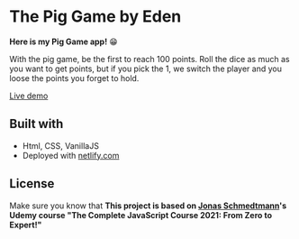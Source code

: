 # The Pig Game by Eden

**Here is my Pig Game app!** 😁

With the pig game, be the first to reach 100 points. Roll the dice as much as you want to get points, but if you pick the 1, we switch the player and you loose the points you forget to hold.

[Live demo](https://pig-game-ed.netlify.app/)

## Built with

- Html, CSS, VanillaJS
- Deployed with [netlify.com](https://www.netlify.com/)

## License

Make sure you know that **This project is based on [Jonas Schmedtmann](https://github.com/jonasschmedtmann)'s Udemy course "The Complete JavaScript Course 2021: From Zero to Expert!"**
